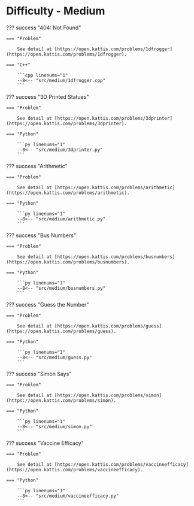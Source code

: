 # Difficulty - Medium

??? success "404: Not Found"

    === "Problem"

        See detail at [https://open.kattis.com/problems/1dfrogger](https://open.kattis.com/problems/1dfrogger).

    === "C++"

        ```cpp linenums="1"
        --8<-- "src/medium/1dfrogger.cpp"
        ```

??? success "3D Printed Statues"

    === "Problem"

        See detail at [https://open.kattis.com/problems/3dprinter](https://open.kattis.com/problems/3dprinter).

    === "Python"

        ```py linenums="1"
        --8<-- "src/medium/3dprinter.py"
        ```

??? success "Arithmetic"

    === "Problem"

        See detail at [https://open.kattis.com/problems/arithmetic](https://open.kattis.com/problems/arithmetic).

    === "Python"

        ```py linenums="1"
        --8<-- "src/medium/arithmetic.py"
        ```

??? success "Bus Numbers"

    === "Problem"

        See detail at [https://open.kattis.com/problems/busnumbers](https://open.kattis.com/problems/busnumbers).

    === "Python"

        ```py linenums="1"
        --8<-- "src/medium/busnumbers.py"
        ```

??? success "Guess the Number"

    === "Problem"

        See detail at [https://open.kattis.com/problems/guess](https://open.kattis.com/problems/guess).

    === "Python"

        ```py linenums="1"
        --8<-- "src/medium/guess.py"
        ```

??? success "Simon Says"

    === "Problem"

        See detail at [https://open.kattis.com/problems/simon](https://open.kattis.com/problems/simon).

    === "Python"

        ```py linenums="1"
        --8<-- "src/medium/simon.py"
        ```

??? success "Vaccine Efficacy"

    === "Problem"

        See detail at [https://open.kattis.com/problems/vaccineefficacy](https://open.kattis.com/problems/vaccineefficacy).

    === "Python"

        ```py linenums="1"
        --8<-- "src/medium/vaccineefficacy.py"
        ```
